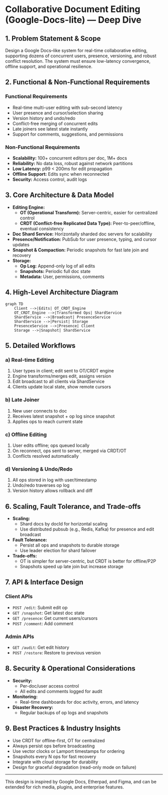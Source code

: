 
# Collaborative Document Editing (Google-Docs-lite) — Deep Dive

## 1. Problem Statement & Scope
Design a Google Docs–like system for real-time collaborative editing, supporting dozens of concurrent users, presence, versioning, and robust conflict resolution. The system must ensure low-latency convergence, offline support, and operational resilience.

## 2. Functional & Non-Functional Requirements

### Functional Requirements
- Real-time multi-user editing with sub-second latency
- User presence and cursor/selection sharing
- Version history and undo/redo
- Conflict-free merging of concurrent edits
- Late joiners see latest state instantly
- Support for comments, suggestions, and permissions

### Non-Functional Requirements
- **Scalability:** 100+ concurrent editors per doc, 1M+ docs
- **Reliability:** No data loss, robust against network partitions
- **Low Latency:** p99 < 200ms for edit propagation
- **Offline Support:** Edits sync when reconnected
- **Security:** Access control, audit logs

## 3. Core Architecture & Data Model

- **Editing Engine:**
    - **OT (Operational Transform):** Server-centric, easier for centralized control
    - **CRDT (Conflict-free Replicated Data Type):** Peer-to-peer/offline, eventual consistency
- **Doc Shard Service:** Horizontally sharded doc servers for scalability
- **Presence/Notification:** PubSub for user presence, typing, and cursor updates
- **Snapshot & Compaction:** Periodic snapshots for fast late join and recovery
- **Storage:**
    - **Op Log:** Append-only log of all edits
    - **Snapshots:** Periodic full doc state
    - **Metadata:** User, permissions, comments

## 4. High-Level Architecture Diagram

```mermaid
graph TD
    Client -->|Edits| OT_CRDT_Engine
    OT_CRDT_Engine -->|Transformed Ops| ShardService
    ShardService -->|Broadcast| PresenceService
    ShardService -->|Persist| Storage
    PresenceService -->|Presence| Client
    Storage -->|Snapshot| ShardService
```

## 5. Detailed Workflows

### a) Real-time Editing
1. User types in client; edit sent to OT/CRDT engine
2. Engine transforms/merges edit, assigns version
3. Edit broadcast to all clients via ShardService
4. Clients update local state, show remote cursors

### b) Late Joiner
1. New user connects to doc
2. Receives latest snapshot + op log since snapshot
3. Applies ops to reach current state

### c) Offline Editing
1. User edits offline; ops queued locally
2. On reconnect, ops sent to server, merged via CRDT/OT
3. Conflicts resolved automatically

### d) Versioning & Undo/Redo
1. All ops stored in log with user/timestamp
2. Undo/redo traverses op log
3. Version history allows rollback and diff

## 6. Scaling, Fault Tolerance, and Trade-offs

- **Scaling:**
    - Shard docs by docId for horizontal scaling
    - Use distributed pubsub (e.g., Redis, Kafka) for presence and edit broadcast
- **Fault Tolerance:**
    - Persist all ops and snapshots to durable storage
    - Use leader election for shard failover
- **Trade-offs:**
    - OT is simpler for server-centric, but CRDT is better for offline/P2P
    - Snapshots speed up late join but increase storage

## 7. API & Interface Design

### Client APIs
- `POST /edit`: Submit edit op
- `GET /snapshot`: Get latest doc state
- `GET /presence`: Get current users/cursors
- `POST /comment`: Add comment

### Admin APIs
- `GET /audit`: Get edit history
- `POST /restore`: Restore to previous version

## 8. Security & Operational Considerations

- **Security:**
    - Per-doc/user access control
    - All edits and comments logged for audit
- **Monitoring:**
    - Real-time dashboards for doc activity, errors, and latency
- **Disaster Recovery:**
    - Regular backups of op logs and snapshots

## 9. Best Practices & Industry Insights

- Use CRDT for offline-first, OT for centralized
- Always persist ops before broadcasting
- Use vector clocks or Lamport timestamps for ordering
- Snapshots every N ops for fast recovery
- Integrate with cloud storage for durability
- Design for graceful degradation (read-only mode on failure)

---

This design is inspired by Google Docs, Etherpad, and Figma, and can be extended for rich media, plugins, and enterprise features.
